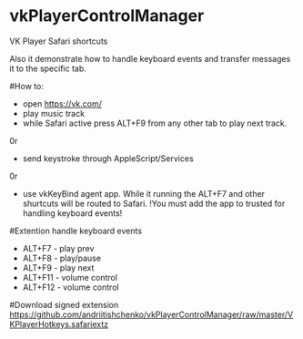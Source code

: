 # vkPlayerControlManager
VK Player Safari shortcuts

Also it demonstrate how to handle keyboard events and transfer messages it to the specific tab.


#How to:
-  open https://vk.com/
-  play music track
-  while Safari active press ALT+F9 from any other tab to play next track.

0r
- send keystroke through AppleScript/Services

0r
- use vkKeyBind agent app. While it running the ALT+F7 and other shurtcuts will be routed to Safari.
!You must add the app to trusted for handling keyboard events!

#Extention handle keyboard events 
-  ALT+F7 - play prev
-  ALT+F8 - play/pause
-  ALT+F9 - play next
-  ALT+F11 - volume control
-  ALT+F12 - volume control

#Download signed extension
https://github.com/andriitishchenko/vkPlayerControlManager/raw/master/VKPlayerHotkeys.safariextz
